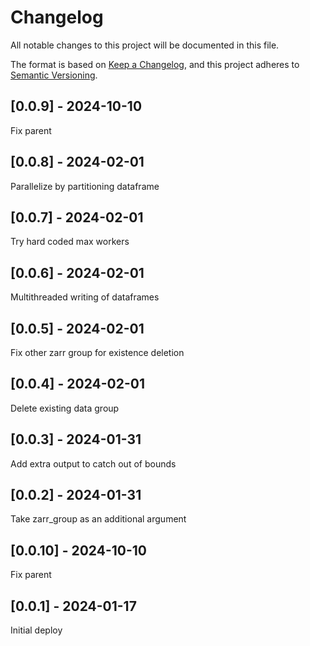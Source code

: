 # Changelog
All notable changes to this project will be documented in this file.

The format is based on [Keep a Changelog](https://keepachangelog.com/en/1.0.0/),
and this project adheres to [Semantic Versioning](https://semver.org/spec/v2.0.0.html).

## [0.0.9] - 2024-10-10
Fix parent

## [0.0.8] - 2024-02-01
Parallelize by partitioning dataframe

## [0.0.7] - 2024-02-01
Try hard coded max workers

## [0.0.6] - 2024-02-01
Multithreaded writing of dataframes

## [0.0.5] - 2024-02-01
Fix other zarr group for existence deletion

## [0.0.4] - 2024-02-01
Delete existing data group 

## [0.0.3] - 2024-01-31
Add extra output to catch out of bounds

## [0.0.2] - 2024-01-31
Take zarr_group as an additional argument

## [0.0.10] - 2024-10-10
Fix parent

## [0.0.1] - 2024-01-17
Initial deploy
